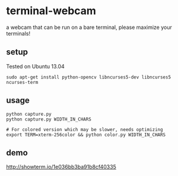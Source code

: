terminal-webcam
===============

a webcam that can be run on a bare terminal, please maximize your terminals!

setup
-----

Tested on Ubuntu 13.04

	sudo apt-get install python-opencv libncurses5-dev libncurses5 ncurses-term

usage
-----
	
	python capture.py
	python capture.py WIDTH_IN_CHARS

	# For colored version which may be slower, needs optimizing
	export TERM=xterm-256color && python color.py WIDTH_IN_CHARS


demo
----


<a href="http://showterm.io/b90dc46e31526ab227f36">http://showterm.io/1e036bb3ba91b8cf40335</a>
